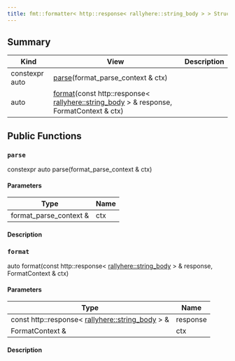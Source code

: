 ```yaml
---
title: fmt::formatter< http::response< rallyhere::string_body > > Struct
---
```



## Summary
| Kind | View | Description |
|------|------|-------------|
|constexpr auto|[parse](/game-host-adapter/structfmt_1_1formatter_3_01http_1_1response_3_01rallyhere_1_1string__body_01_4_01_4/#structfmt_1_1formatter_3_01http_1_1response_3_01rallyhere_1_1string__body_01_4_01_4_1a80bb7d5311a11e2139ac890e627bf04c)(format_parse_context & ctx)||
|auto|[format](/game-host-adapter/structfmt_1_1formatter_3_01http_1_1response_3_01rallyhere_1_1string__body_01_4_01_4/#structfmt_1_1formatter_3_01http_1_1response_3_01rallyhere_1_1string__body_01_4_01_4_1ab3c00a1c21035c55a4a8cffff22884dc)(const http::response< [rallyhere::string_body](/game-host-adapter/namespacerallyhere/#namespacerallyhere_1a6a86fdf96ef7e4a9876d443a6bba29ec) > & response, FormatContext & ctx)||
## Public Functions



### `parse` <a id="structfmt_1_1formatter_3_01http_1_1response_3_01rallyhere_1_1string__body_01_4_01_4_1a80bb7d5311a11e2139ac890e627bf04c"></a>

constexpr auto parse(format_parse_context & ctx)

#### Parameters

| Type | Name |
|------|------|
|format_parse_context &|ctx|

#### Description






### `format` <a id="structfmt_1_1formatter_3_01http_1_1response_3_01rallyhere_1_1string__body_01_4_01_4_1ab3c00a1c21035c55a4a8cffff22884dc"></a>

auto format(const http::response< [rallyhere::string_body](/game-host-adapter/namespacerallyhere/#namespacerallyhere_1a6a86fdf96ef7e4a9876d443a6bba29ec) > & response, FormatContext & ctx)

#### Parameters

| Type | Name |
|------|------|
|const http::response< [rallyhere::string_body](/game-host-adapter/namespacerallyhere/#namespacerallyhere_1a6a86fdf96ef7e4a9876d443a6bba29ec) > &|response|
|FormatContext &|ctx|

#### Description







